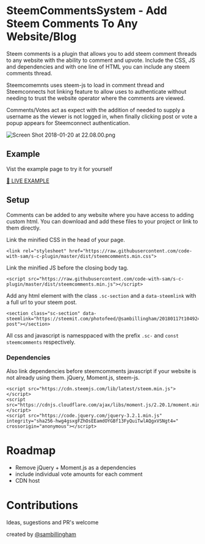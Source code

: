 # SteemCommentsSystem - Add Steem Comments To Any Website/Blog

Steem comments is a plugin that allows you to add steem comment threads to any website with the ability to comment and upvote. Include the CSS, JS and dependencies and with one line of HTML you can include any steem comments thread.

Steemcomemnts uses steem-js to load in comment thread and Steemconnects hot linking feature to allow uses to authenticate without needing to trust the website operator where the comments are viewed. 

Comments/Votes act as expect with the addition of needed to supply a username as the viewer is not logged in, when finally clicking post or vote a popup appears for Steemconnect authentication. 

![Screen Shot 2018-01-20 at 22.08.00.png](https://steemitimages.com/DQmS5EGAK8cUM8XWEGddABScgHnyK5tREnXURAEKHwE5nCL/Screen%20Shot%202018-01-20%20at%2022.08.00.png)

## Example
Vist the example page to try it for yourself

[💯 LIVE EXAMPLE](https://code-with-sam.github.io/s-c-plugin/examples/basic.html) 

## Setup
Comments can be added to any website where you have access to adding custom html. You can download and add these files to your project or link to them directly.

Link the minified CSS in the head of your page.
```
<link rel="stylesheet" href="https://raw.githubusercontent.com/code-with-sam/s-c-plugin/master/dist/steemcomments.min.css">
```

Link the minified JS before the closing body tag.
```
<script src="https://raw.githubusercontent.com/code-with-sam/s-c-plugin/master/dist/steemcomments.min.js"></script>
```

Add any html element with the class ```.sc-section``` and a ```data-steemlink``` with a full url to your steem post.
```
<section class="sc-section" data-steemlink="https://steemit.com/photofeed/@sambillingham/20180117t104924425z-post"></section>
```


All css and javascript is namesppaced with the prefix ```.sc-``` and ```const steemcomments``` respectively.

### Dependencies
Also link dependencies before steemcomments javascript if your website is not already using them. jQuery, Moment.js, steem-js.
```
<script src="https://cdn.steemjs.com/lib/latest/steem.min.js"></script>
<script src="https://cdnjs.cloudflare.com/ajax/libs/moment.js/2.20.1/moment.min.js"></script>
<script src="https://code.jquery.com/jquery-3.2.1.min.js" integrity="sha256-hwg4gsxgFZhOsEEamdOYGBf13FyQuiTwlAQgxVSNgt4=" crossorigin="anonymous"></script>

```

# Roadmap
- Remove jQuery + Moment.js as a dependencies
- include individual vote amounts for each comment
- CDN host

# Contributions
Ideas, sugestions and PR's welcome 

created by [@sambillingham](https://steemit.com/@sambillingham)


